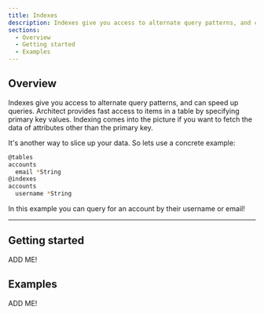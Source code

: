 ```yaml
---
title: Indexes
description: Indexes give you access to alternate query patterns, and can speed up queries.
sections:
  - Overview
  - Getting started
  - Examples
---
```


## Overview

Indexes give you access to alternate query patterns, and can speed up queries. Architect provides fast access to items in a table by specifying primary key values. Indexing comes into the picture if you want to fetch the data of attributes other than the primary key.

It's another way to slice up your data. So lets use a concrete example:

```bash
@tables
accounts
  email *String
@indexes
accounts
  username *String
```

In this example you can query for an account by their username or email!

---

## Getting started

ADD ME!


## Examples

ADD ME!

